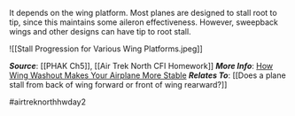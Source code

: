 It depends on the wing platform. Most planes are designed to stall root to tip, since this maintains some aileron effectiveness. However, sweepback wings and other designs can have tip to root stall.

![[Stall Progression for Various Wing Platforms.jpeg]]

***Source***: [[PHAK Ch5]], [[Air Trek North CFI Homework]]
***More Info***: [How Wing Washout Makes Your Airplane More Stable](https://www.boldmethod.com/learn-to-fly/aircraft-systems/how-wing-washout-makes-your-airplane-and-wings-more-stable-when-flying/)
***Relates To***: [[Does a plane stall from back of wing forward or front of wing rearward?]]

#airtreknorthhwday2